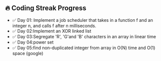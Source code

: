 ## 🔥 Coding Streak Progress
- ✅ Day 01: Implement a job scheduler that takes in a function f and an integer n, and calls f after n milliseconds.
- ✅ Day 02:Implement an XOR linked list
- ✅ Day 03:Segregate 'R', 'G'and 'B' characters in an array in linear time
- ✅ Day 04:power set
- ✅ Day 05:find non-duplicated integer from array in O(N) time and O(1) space (google)
